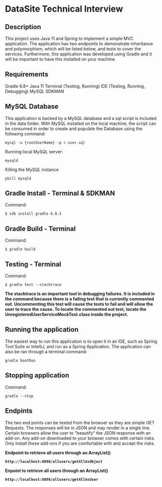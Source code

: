 # DataSite Technical Interview

## Description
This project uses Java 11 and Spring to implement a simple MVC application. The application has two endpoints to demonstrate inheritance and polymorphism, which will be listed below, and tests to cover the services. Furthermore, this application was developed using Gradle and it will be important to have this installed on your machine.

## Requirements
Gradle 6.8+
Java 11
Terminal (Testing, Running)
IDE (Testing, Running, Debugging)
MySQL
SDKMAN

## MySQL Database
This application is backed by a MySQL database and a sql script is included in the data folder. With MySQL installed on the local machine, the script can be consumed in order to create and populate the Database using the following command:
```
mysql -u {rootUserName} -p < user.sql
```

Running local MySQL server:
```
mysqld
```

Killing the MySQL instance
```
pkill mysqld
```

## Gradle Install - Terminal & SDKMAN
Command:
```
$ sdk install gradle 6.8.3
```


## Gradle Build - Terminal
Command:
```
$ gradle build
```

## Testing - Terminal
Command:
```
$ gradle test --stacktrace
```
**The stacktrace is an important tool in debugging failures. It is included in the command because there is a failing test that is currently commented out. Uncommenting this test will cause the tests to fail and will allow the user to trace the cause. To locate the commented out test, locate the UnregisteredUserServiceMockTest.class inside the project.**


## Running the application
The easiest way to run this application is to open it in an IDE, such as Spring Tool Suite or IntelliJ, and run as a Spring Application. The application can also be ran through a terminal command:
```
gradle bootRun
```

## Stopping application
Command:
```
gradle --stop
```

## Endpints
The two end points can be tested from the browser as they are simple GET Requests. The responses will be in JSON and may render in a single line. Certain browsers allow the user to "beautify" the JSON response with an add-on. Any add-on downloaded to your browser comes with certain risks. Only install these add-ons if you are comfortable with and accept the risks.

**Endpoint to retrieve all users through an ArrayList<Object>()**
```
http://localhost:8080/allusers/getAllAsObject
```

**Enpoint to retrieve all users through an ArrayList<User>()**
```
http://localhost:8080/allusers/getAllAsUser
```

